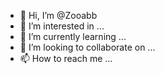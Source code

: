 - 👋 Hi, I’m @Zooabb
- 👀 I’m interested in ...
- 🌱 I’m currently learning ...
- 💞️ I’m looking to collaborate on ...
- 📫 How to reach me ...

<!---
Zooabb/Zooabb is a ✨ special ✨ repository because its `README.md` (this file) appears on your GitHub profile.
You can click the Preview link to take a look at your changes.
--->
